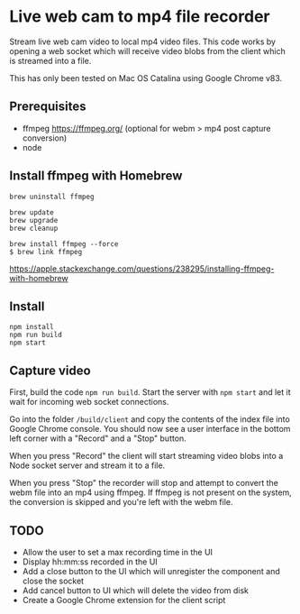 # Live web cam to mp4 file recorder

Stream live web cam video to local mp4 video files. This code works by opening a web socket which will receive video blobs from the client which is streamed into a file.

This has only been tested on Mac OS Catalina using Google Chrome v83.

## Prerequisites

- ffmpeg https://ffmpeg.org/ (optional for webm > mp4 post capture conversion)
- node

## Install ffmpeg with Homebrew

```
brew uninstall ffmpeg

brew update
brew upgrade
brew cleanup

brew install ffmpeg --force
$ brew link ffmpeg
```

https://apple.stackexchange.com/questions/238295/installing-ffmpeg-with-homebrew

## Install

```
npm install
npm run build
npm start
```

## Capture video

First, build the code `npm run build`.
Start the server with `npm start` and let it wait for incoming web socket connections.

Go into the folder `/build/client` and copy the contents of the index file into Google Chrome console.
You should now see a user interface in the bottom left corner with a "Record" and a "Stop" button.

When you press "Record" the client will start streaming video blobs into a Node socket server and stream it to a file.

When you press "Stop" the recorder will stop and attempt to convert the webm file into an mp4 using ffmpeg.
If ffmpeg is not present on the system, the conversion is skipped and you're left with the webm file.

## TODO

- Allow the user to set a max recording time in the UI
- Display hh:mm:ss recorded in the UI
- Add a close button to the UI which will unregister the component and close the socket
- Add cancel button to UI which will delete the video from disk
- Create a Google Chrome extension for the client script
